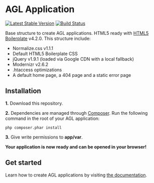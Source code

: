 AGL Application
===============

[![Latest Stable Version](https://poser.pugx.org/agl/core/v/stable.png)](https://packagist.org/packages/agl/core)
[![Build Status](https://travis-ci.org/agl-php/agl-core.png)](https://travis-ci.org/agl-php/agl-core)

Base structure to create AGL applications. HTML5 ready with [HTML5 Boilerplate](http://html5boilerplate.com/) v4.2.0. This structure include:

* Normalize.css v1.1.1
* Default HTML5 Boilerplate CSS
* jQuery v1.9.1 (loaded via Google CDN with a local fallback)
* Modernizr v2.6.2
* .htaccess optimizations
* A default home page, a 404 page and a static error page

## Installation

**1.** Download this repository.

**2.** Dependencies are managed through [Composer](http://getcomposer.org/). Run the following command in the root of your AGL application:

	php composer.phar install

**3.** Give write permissions to **app/var**.

**Your application is now ready and can be opened in your browser!**

## Get started

Learn how to create AGL applications by visiting [the documentation](http://agl.io/doc/).
